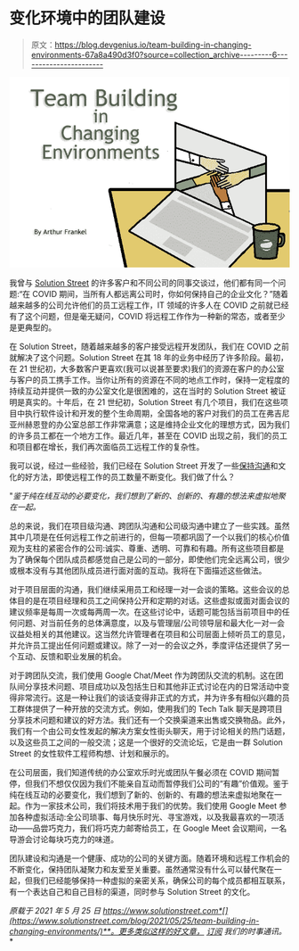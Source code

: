 # 变化环境中的团队建设

> 原文：<https://blog.devgenius.io/team-building-in-changing-environments-67a8a490d3f0?source=collection_archive---------6----------------------->

![](img/cf764e3ccb2925b2a26a4f4d31867046.png)

我曾与 [Solution Street](https://solutionstreet.com/) 的许多客户和不同公司的同事交谈过，他们都有同一个问题:“在 COVID 期间，当所有人都远离公司时，你如何保持自己的企业文化？”随着越来越多的公司允许他们的员工远程工作，IT 领域的许多人在 COVID 之前就已经有了这个问题，但是毫无疑问，COVID 将远程工作作为一种新的常态，或者至少是更典型的。

在 Solution Street，随着越来越多的客户接受远程开发团队，我们在 COVID 之前就解决了这个问题。Solution Street 在其 18 年的业务中经历了许多阶段。最初，在 21 世纪初，大多数客户更喜欢(我可以说甚至要求)我们的资源在客户的办公室与客户的员工携手工作。当你让所有的资源在不同的地点工作时，保持一定程度的持续互动并提供一致的办公室文化是很困难的，这在当时的 Solution Street 被证明是真实的。十年后，在 21 世纪初，Solution Street 有几个项目，我们在这些项目中执行软件设计和开发的整个生命周期，全国各地的客户对我们的员工在弗吉尼亚州赫恩登的办公室总部工作非常满意；这是维持企业文化的理想方式，因为我们的许多员工都在一个地方工作。最近几年，甚至在 COVID 出现之前，我们的员工和项目都在增长，我们再次面临员工远程工作的复杂性。

我可以说，经过一些经验，我们已经在 Solution Street 开发了一些[保持沟通](https://www.solutionstreet.com/blog/2019/06/24/team-communication-contract)和文化的好方法，即使远程工作的员工数量不断变化。我们做了什么？

"*鉴于纯在线互动的必要变化，我们想到了新的、创新的、有趣的想法来虚拟地聚在一起。*

总的来说，我们在项目级沟通、跨团队沟通和公司级沟通中建立了一些实践。虽然其中几项是在任何远程工作之前进行的，但每一项都巩固了一个以我们的核心价值观为支柱的紧密合作的公司:诚实、尊重、透明、可靠和有趣。所有这些项目都是为了确保每个团队成员都感觉自己是公司的一部分，即使他们完全远离公司，很少或根本没有与其他团队成员进行面对面的互动。我将在下面描述这些做法。

对于项目层面的沟通，我们继续采用员工和经理一对一会谈的策略。这些会议的总体目的是在项目经理和员工之间保持公开和定期的对话。这些虚拟或面对面会议的建议频率是每周一次或每两周一次。在这些讨论中，话题可能包括当前项目中的任何问题、对当前任务的总体满意度，以及与管理层/公司领导层和最大化一对一会议益处相关的其他建议。这当然允许管理者在项目和公司层面上倾听员工的意见，并允许员工提出任何问题或建议。除了一对一的会议之外，季度评估还提供了另一个互动、反馈和职业发展的机会。

对于跨团队交流，我们使用 Google Chat/Meet 作为跨团队交流的机制。这在团队间分享技术问题、项目成功以及包括生日和其他非正式讨论在内的日常活动中变得非常流行。这是一种让我们的谈话变得非正式的方式，并为许多有相似兴趣的员工群体提供了一种开放的交流方式。例如，使用我们的 Tech Talk 聊天是跨项目分享技术问题和建议的好方法。我们还有一个交换渠道来出售或交换物品。此外，我们有一个由公司女性发起的解决方案女性街头聊天，用于讨论相关的热门话题，以及这些员工之间的一般交流；这是一个很好的交流论坛，它是由一群 Solution Street 的女性软件工程师构想、计划和展示的。

在公司层面，我们知道传统的办公室欢乐时光或团队午餐必须在 COVID 期间暂停，但我们不想仅仅因为我们不能亲自互动而暂停我们公司的“有趣”价值观。鉴于纯在线互动的必要变化，我们想到了新的、创新的、有趣的想法来虚拟地聚在一起。作为一家技术公司，我们将技术用于我们的优势。我们使用 Google Meet 参加各种虚拟活动:全公司琐事、每月快乐时光、寻宝游戏，以及我最喜欢的一项活动——品尝巧克力，我们将巧克力邮寄给员工，在 Google Meet 会议期间，一名导游会讨论每块巧克力的味道。

团队建设和沟通是一个健康、成功的公司的关键方面。随着环境和远程工作机会的不断变化，保持团队凝聚力和友爱至关重要。虽然通常没有什么可以替代聚在一起，但我们已经能够保持一种虚拟的亲密关系，确保公司的每个成员都相互联系，有一个表达自己和自己目标的渠道，同时参与 Solution Street 的文化。

*原载于 2021 年 5 月 25 日 https://www.solutionstreet.com*[](https://www.solutionstreet.com/blog/2021/05/25/team-building-in-changing-environments/)**。更多类似这样的好文章，* [*订阅*](https://us10.list-manage.com/subscribe?u=6a3b68411070f7dab1adb3a8b&id=f0193ac93e) *我们的时事通讯。**